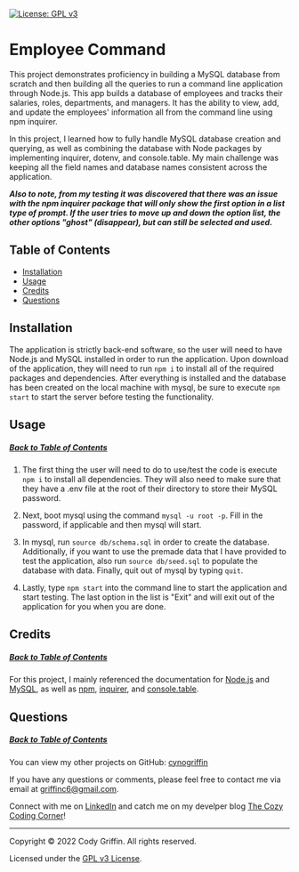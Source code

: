 [![License: GPL v3](https://img.shields.io/badge/License-GPLv3-blue.svg)](https://www.gnu.org/licenses/gpl-3.0)

# Employee Command

This project demonstrates proficiency in building a MySQL database from scratch and then building all the queries to run a command line application through Node.js. This app builds a database of employees and tracks their salaries, roles, departments, and managers. It has the ability to view, add, and update the employees' information all from the command line using npm inquirer.

In this project, I learned how to fully handle MySQL database creation and querying, as well as combining the database with Node packages by implementing inquirer, dotenv, and console.table. My main challenge was keeping all the field names and database names consistent across the application. 

***Also to note, from my testing it was discovered that there was an issue with the npm inquirer package that will only show the first option in a list type of prompt. If the user tries to move up and down the option list, the other options "ghost" (disappear), but can still be selected and used.***

## Table of Contents

* [Installation](#installation)
* [Usage](#usage)
* [Credits](#credits)
* [Questions](#questions)

## Installation

The application is strictly back-end software, so the user will need to have Node.js and MySQL installed in order to run the application. Upon download of the application, they will need to run `npm i` to install all of the required packages and dependencies. After everything is installed and the database has been created on the local machine with mysql, be sure to execute `npm start` to start the server before testing the functionality.

## Usage
##### [Back to Table of Contents](#table-of-contents)

1. The first thing the user will need to do to use/test the code is execute `npm i` to install all dependencies. They will also need to make sure that they have a .env file at the root of their directory to store their MySQL password.

2. Next, boot mysql using the command `mysql -u root -p`. Fill in the password, if applicable and then mysql will start.

3. In mysql, run `source db/schema.sql` in order to create the database. Additionally, if you want to use the premade data that I have provided to test the application, also run `source db/seed.sql` to populate the database with data. Finally, quit out of mysql by typing `quit`.

4. Lastly, type `npm start` into the command line to start the application and start testing. The last option in the list is "Exit" and will exit out of the application for you when you are done.

## Credits
##### [Back to Table of Contents](#table-of-contents)

For this project, I mainly referenced the documentation for [Node.js](https://nodejs.org/api/) and [MySQL](https://www.npmjs.com/package/mysql2), as well as [npm](https://docs.npmjs.com/downloading-and-installing-node-js-and-npm), [inquirer](https://www.npmjs.com/package/inquirer), and [console.table](https://www.npmjs.com/package/console.table).

## Questions
##### [Back to Table of Contents](#table-of-contents)

You can view my other projects on GitHub: [cynogriffin](https://github.com/cynogriffin)

If you have any questions or comments, please feel free to contact me via email at griffinc6@gmail.com.

Connect with me on [LinkedIn](https://www.linkedin.com/in/cody-griffin-0a74b1222/) and catch me on my develper blog [The Cozy Coding Corner](https://cynogriffin.hashnode.dev/)!

---
Copyright &copy; 2022 Cody Griffin. All rights reserved.

Licensed under the [GPL v3 License](https://www.gnu.org/licenses/gpl-3.0).  